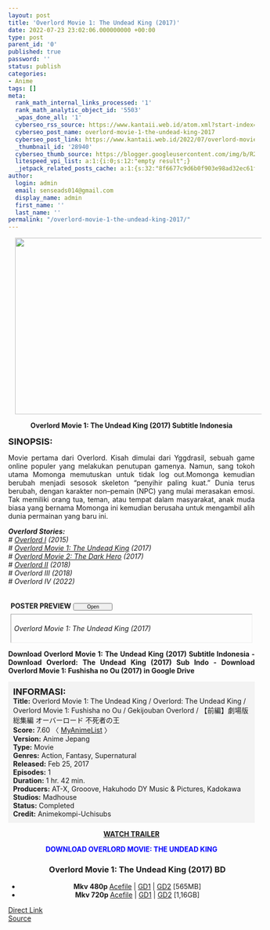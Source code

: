 ```yaml
---
layout: post
title: 'Overlord Movie 1: The Undead King (2017)'
date: 2022-07-23 23:02:06.000000000 +00:00
type: post
parent_id: '0'
published: true
password: ''
status: publish
categories:
- Anime
tags: []
meta:
  rank_math_internal_links_processed: '1'
  rank_math_analytic_object_id: '5503'
  _wpas_done_all: '1'
  cyberseo_rss_source: https://www.kantaii.web.id/atom.xml?start-index=1&max-results=150
  cyberseo_post_name: overlord-movie-1-the-undead-king-2017
  cyberseo_post_link: https://www.kantaii.web.id/2022/07/overlord-movie-1-the-undead-king-2017.html
  _thumbnail_id: '28940'
  cyberseo_thumb_source: https://blogger.googleusercontent.com/img/b/R29vZ2xl/AVvXsEiGYkUFDfFk1km_0fGNLr0a_NL6DbvibCIJmbfqTCj0j3H-dDZwjtrRsIJxmSrzJDsAfBeVT6WXbFOTc0kQ_mZRtoZcjX1GwM2N1pDfc-BYQsr35wp9nu8J0AY2YJQAzCvrtOPLrWJ5792_yqeleNGKWYP1k0MMSX6tdKjB7l366V5HhseADgHA4k6n/w640-h360/Overlord%20Movie%201%20-%20The%20Undead%20King.jpg
  litespeed_vpi_list: a:1:{i:0;s:12:"empty result";}
  _jetpack_related_posts_cache: a:1:{s:32:"8f6677c9d6b0f903e98ad32ec61f8deb";a:2:{s:7:"expires";i:1662968304;s:7:"payload";a:3:{i:0;a:1:{s:2:"id";i:28935;}i:1;a:1:{s:2:"id";i:28933;}i:2;a:1:{s:2:"id";i:28941;}}}}
author:
  login: admin
  email: senseads014@gmail.com
  display_name: admin
  first_name: ''
  last_name: ''
permalink: "/overlord-movie-1-the-undead-king-2017/"
---
```

<div class="separator" style="clear: both; text-align: center;"><a href="https://blogger.googleusercontent.com/img/b/R29vZ2xl/AVvXsEiGYkUFDfFk1km_0fGNLr0a_NL6DbvibCIJmbfqTCj0j3H-dDZwjtrRsIJxmSrzJDsAfBeVT6WXbFOTc0kQ_mZRtoZcjX1GwM2N1pDfc-BYQsr35wp9nu8J0AY2YJQAzCvrtOPLrWJ5792_yqeleNGKWYP1k0MMSX6tdKjB7l366V5HhseADgHA4k6n/s1280/Overlord%20Movie%201%20-%20The%20Undead%20King.jpg" style="margin-left: 1em; margin-right: 1em;"><img border="0" data-original-height="720" data-original-width="1280" height="360" src="{{ site.baseurl }}/assets/2022/07/Overlord%20Movie%201%20-%20The%20Undead%20King.jpg" width="640" /></a></div>
<p>
<div style="text-align: center;"><b>Overlord Movie 1: The Undead King (2017) Subtitle Indonesia</b></div>
<p><b><span style="font-size: large;">SINOPSIS:</span></b>
<div style="text-align: justify;">Movie pertama dari Overlord. Kisah dimulai dari Yggdrasil, sebuah game online populer yang melakukan penutupan gamenya. Namun, sang tokoh utama Momonga memutuskan untuk tidak log out.Momonga kemudian berubah menjadi sesosok skeleton “penyihir paling kuat.” Dunia terus berubah, dengan karakter non–pemain (NPC) yang mulai merasakan emosi. Tak memiliki orang tua, teman, atau tempat dalam masyarakat, anak muda biasa yang bernama Momonga ini kemudian berusaha untuk mengambil alih dunia permainan yang baru ini.</p>
<p><i><b>Overlord Stories:</b> </i><br /><i># <a href="https://www.kantaii.web.id/2022/07/overlord-i-batch.html" target="_blank" rel="noopener">Overlord I</a> (2015) </i><br /><i># <a href="https://www.kantaii.web.id/2022/07/overlord-movie-1-the-undead-king-2017.html" target="_blank" rel="noopener">Overlord Movie 1: The Undead King</a> (2017)</i><br /><i># <a href="https://www.kantaii.web.id/2022/07/overlord-movie-2-the-dark-hero-2017.html" target="_blank" rel="noopener">Overlord Movie 2: The Dark Hero</a> (2017)</i><br /> <i># <a href="https://www.kantaii.web.id/2022/07/overlord-ii-batch.html" target="_blank" rel="noopener">Overlord II</a> (2018)</i><br /><i># Overlord III (2018)</i><br /><i># Overlord IV (2022)</i></p>
<p> <a name="more"></a>
<div>
<div style="margin: 5px;">
<div class="smallfont" style="margin-bottom: 2px;"><span style="font-weight: bold;"><br />POSTER PREVIEW</span><input onclick="if (this.parentNode.parentNode.getElementsByTagName('div')[1].getElementsByTagName('div')[0].style.display != '') { this.parentNode.parentNode.getElementsByTagName('div')[1].getElementsByTagName('div')[0].style.display = ''; this.innerText = ''; this.value = ' Close..'; } else { this.parentNode.parentNode.getElementsByTagName('div')[1].getElementsByTagName('div')[0].style.display = 'none'; this.innerText = ''; this.value = ' Clik Here'; }" style="font-size: 10px; margin: 5px; padding: 0px; width: 80px;" type="button" value="Open" /></div>
<div class="alt2" style="border: 1px inset; margin: 0px; padding: 6px;">
<div style="display: none;">
<div class="separator" style="clear: both; text-align: center;"><a href="https://blogger.googleusercontent.com/img/b/R29vZ2xl/AVvXsEitj9GGBvGiykEoaGio_UXPOepBcTFY1AEevqweFAMySC1vExhG5Z-GaGNHbEKRIDMQyKskwmSqiW6bX_3qVwrn3PjWJFBLCmEKJ3tOUMyejA-Q7qPmuUHXrn8Lvt9eCkKYqL8b_0qGywOi3fQqiO2q5QQ0R4Ni9fSGHhRXMy59ZV1S7ipAS7zNVJ38/s1366/Overlord%20Movie%201%20-%20The%20Undead%20King%20e.jpg" style="margin-left: 1em; margin-right: 1em;"><img border="0" data-original-height="768" data-original-width="1366" height="360" src="{{ site.baseurl }}/assets/2022/07/Overlord%20Movie%201%20-%20The%20Undead%20King%20e.jpg" width="640" /></a></div>
<p>
<div class="separator" style="clear: both; text-align: center;"><a href="https://blogger.googleusercontent.com/img/b/R29vZ2xl/AVvXsEjv8_ySBIZiAR2dv62uqfsaoFArJLF7WCT0-zB1cIn8HjHRJsoSioNdpgmvkspOeTqV0SfQcC1B-9mt92PxeNjbbA2fbrIcLroI3OnPpKwOIpX6oJp7UKH3pscHjYm-HiItnDXuh0fQsgABI64kzIMj8rv7_EHZWByXGoz9mKfEH5a7Al_u3U1aXFIM/s3200/Overlord%20Movie%201%20-%20The%20Undead%20King%20d.jpg" style="margin-left: 1em; margin-right: 1em;"><img border="0" data-original-height="1800" data-original-width="3200" height="360" src="{{ site.baseurl }}/assets/2022/07/Overlord%20Movie%201%20-%20The%20Undead%20King%20d.jpg" width="640" /></a></div>
<p>
<div class="separator" style="clear: both; text-align: center;"><a href="https://blogger.googleusercontent.com/img/b/R29vZ2xl/AVvXsEj4hchZMOAq_barnUHPYDXtNWP375koSfxOs8vtlNP-ve6Wv8C-fs-ffrvgFCaCFlyITVrRs9Vo1TriC3YFn9Ewsp_xCu81T7LH3mhS5a5b5cd70IXJ_Dzk6UXEC-yMcxpC63-gBNz60C2yWHMtiywszTs5BhR0RzZv6IPMQ-v89qw-YZOSjBqMdL4w/s1600/Overlord%20Movie%201%20-%20The%20Undead%20King%20c.jpg" style="margin-left: 1em; margin-right: 1em;"><img border="0" data-original-height="837" data-original-width="1600" height="334" src="{{ site.baseurl }}/assets/2022/07/Overlord%20Movie%201%20-%20The%20Undead%20King%20c.jpg" width="640" /></a></div>
<p>
<div class="separator" style="clear: both; text-align: center;"><a href="https://blogger.googleusercontent.com/img/b/R29vZ2xl/AVvXsEg8QBInej9PNrvWFdy41surDf8gwyMIQaljI231IKa30N2mh0fbx1IitbTjVJH62L51I6CSdnfuzYB9GJ0NfKnYYZVeUoq1nkXClh4xblZGyHAiOtjeklBuGSrEBShkDDZ89CRyOkfkRU7qDgKodfuSMBDhusl75riVT0qn68xlHQtbFJ4dkXgGfbv7/s905/Overlord%20Movie%201%20-%20The%20Undead%20King%20b.jpg" style="margin-left: 1em; margin-right: 1em;"><img border="0" data-original-height="905" data-original-width="640" height="640" src="{{ site.baseurl }}/assets/2022/07/Overlord%20Movie%201%20-%20The%20Undead%20King%20b.jpg" width="452" /></a></div>
<p>
<div class="separator" style="clear: both; text-align: center;"><a href="https://blogger.googleusercontent.com/img/b/R29vZ2xl/AVvXsEhzavPbpE-lvj1CIgvqo0qEWldHjEVhv4DQyXiSI6b-QykL3epWyt2sXUYbQwF_0-9IUPz0L-cPv-5CgQpcsX36ODe3Aula5vFQo6aZApS9bH75MHDVc-VigJBc_hXmx6grvRTYG3E05FS5k9vn8Isv77Lr_3cYbYSwF4iTiM4K5Q4AfqF6XIuxZZIy/s600/Overlord%20Movie%201%20-%20The%20Undead%20King%20a.jpg" style="margin-left: 1em; margin-right: 1em;"><img border="0" data-original-height="600" data-original-width="426" height="640" src="{{ site.baseurl }}/assets/2022/07/Overlord%20Movie%201%20-%20The%20Undead%20King%20a.jpg" width="454" /></a></div>
<p>
<div class="separator" style="clear: both; text-align: center;"><a href="https://blogger.googleusercontent.com/img/b/R29vZ2xl/AVvXsEiGaVbYCMfD23UiPvFFqZLi1YCLfq1n_KhgqIRPg0oCOGqc3xxSLQsHc7iNXpWsqK19ZtBUv_BwbzRi7958cCq3GnBVRVVbZTNMafhwpJHDJicYiR7Ni6PbE1HqAXys5OSHkNLoNiiulgj8brQuBA36ws6OpiOzaQzqE18SpkdgxTpSkdvV6XK-cQcF/s1500/Albedo%20(Overlord)%20full.3388069.jpg" style="margin-left: 1em; margin-right: 1em;"><img border="0" data-original-height="1500" data-original-width="1152" height="640" src="{{ site.baseurl }}/assets/2022/07/Albedo%20(Overlord)%20full.3388069.jpg" width="492" /></a></div>
</div>
<p><em>Overlord Movie 1: The Undead King (2017)</em></div>
</div>
</div>
<p><b>Download Overlord Movie 1: The Undead King (2017) Subtitle Indonesia - Download Overlord: The Undead King (2017) Sub Indo - Download Overlord Movie 1: Fushisha no Ou (2017) in Google Drive</b></div>
<p>
<div style="background-color: #f3f3f3; padding: 10px; text-align: left;"><b><span style="font-size: large;">INFORMASI:</span></b><br /><b>Title:</b> Overlord Movie 1: The Undead King / Overlord: The Undead King / Overlord Movie 1: Fushisha no Ou / Gekijouban Overlord / 【前編】劇場版総集編 オーバーロード 不死者の王<br /><b>Score:</b> 7.60 〈 <a href="https://myanimelist.net/anime/34161/Overlord_Movie_1__Fushisha_no_Ou" target="_blank" rel="noopener">MyAnimeList</a> 〉<br /><b>Version:</b> Anime Jepang<br /><b>Type:</b> Movie<br /><b>Genres:</b> Action, Fantasy, Supernatural<br /><b>Released:</b> Feb 25, 2017<br /><b>Episodes:</b> 1<br /><b>Duration:</b> 1 hr. 42 min.<br /><b>Producers:</b> AT-X, Grooove, Hakuhodo DY Music &amp; Pictures, Kadokawa<br /><b>Studios:</b> Madhouse<br /><b>Status:</b> Completed<br /><b>Credit:</b> Animekompi-Uchisubs</div>
<p>
<div style="text-align: center;"><b><a href="https://youtu.be/d5ozDRRBliM" target="_blank" rel="noopener">WATCH TRAILER</a></b></div>
<p>
<div style="text-align: center;"><b><span style="color: blue;">DOWNLOAD OVERLORD MOVIE: THE UNDEAD KING</span></b></div>
<div class="dl">
<ul />
<h3 style="text-align: center;">Overlord Movie 1: The Undead King (2017) BD</h3>
<li style="text-align: center;"><b>Mkv 480p </b><a href="https://semawur.com/auLHYVwoHWd" target="_blank" rel="noopener">Acefile</a> | <a href="https://semawur.com/xvyPi" target="_blank" rel="noopener">GD1</a> | <a href="https://semawur.com/MzThGx" target="_blank" rel="noopener">GD2</a> [565MB]</li>
<li style="text-align: center;"><b>Mkv 720p </b><a href="https://semawur.com/DLISqb" target="_blank" rel="noopener">Acefile</a> | <a href="https://semawur.com/11HIFs" target="_blank" rel="noopener">GD1</a> | <a href="https://semawur.com/NjxJ" target="_blank" rel="noopener">GD2</a> [1,16GB]</li>
</div>
<link rel="stylesheet" href="https://cdnjs.cloudflare.com/ajax/libs/font-awesome/4.7.0/css/font-awesome.min.css" />
<div class="divbtn"> <a href="https://handymansurrender.com/fihup8buzv?key=94550f7ce39444073321dde3b8782f97" class="btn"><i class="fa fa-download"></i> Direct Link</a> <br /><a href="https://www.kantaii.web.id/2022/07/overlord-movie-1-the-undead-king-2017.html">Source</a> </div>
